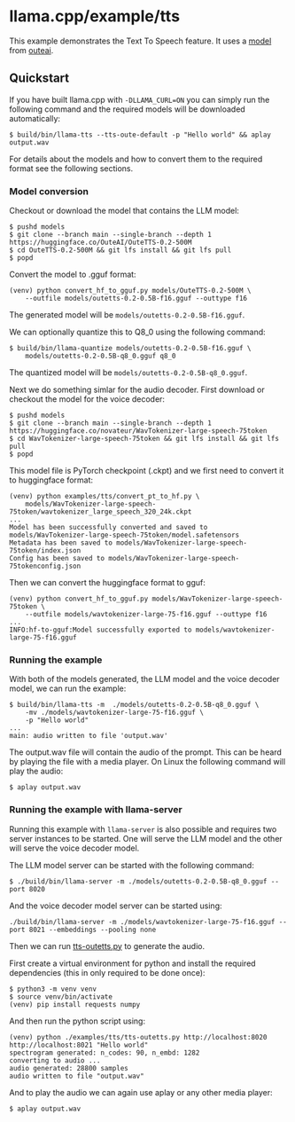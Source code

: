 # llama.cpp/example/tts
This example demonstrates the Text To Speech feature. It uses a
[model](https://www.outeai.com/blog/outetts-0.2-500m) from
[outeai](https://www.outeai.com/).

## Quickstart
If you have built llama.cpp with `-DLLAMA_CURL=ON` you can simply run the
following command and the required models will be downloaded automatically:
```console
$ build/bin/llama-tts --tts-oute-default -p "Hello world" && aplay output.wav
```
For details about the models and how to convert them to the required format
see the following sections.

### Model conversion
Checkout or download the model that contains the LLM model:
```console
$ pushd models
$ git clone --branch main --single-branch --depth 1 https://huggingface.co/OuteAI/OuteTTS-0.2-500M
$ cd OuteTTS-0.2-500M && git lfs install && git lfs pull
$ popd
```
Convert the model to .gguf format:
```console
(venv) python convert_hf_to_gguf.py models/OuteTTS-0.2-500M \
    --outfile models/outetts-0.2-0.5B-f16.gguf --outtype f16
```
The generated model will be `models/outetts-0.2-0.5B-f16.gguf`.

We can optionally quantize this to Q8_0 using the following command:
```console
$ build/bin/llama-quantize models/outetts-0.2-0.5B-f16.gguf \
    models/outetts-0.2-0.5B-q8_0.gguf q8_0
```
The quantized model will be `models/outetts-0.2-0.5B-q8_0.gguf`.

Next we do something simlar for the audio decoder. First download or checkout
the model for the voice decoder:
```console
$ pushd models
$ git clone --branch main --single-branch --depth 1 https://huggingface.co/novateur/WavTokenizer-large-speech-75token
$ cd WavTokenizer-large-speech-75token && git lfs install && git lfs pull
$ popd
```
This model file is PyTorch checkpoint (.ckpt) and we first need to convert it to
huggingface format:
```console
(venv) python examples/tts/convert_pt_to_hf.py \
    models/WavTokenizer-large-speech-75token/wavtokenizer_large_speech_320_24k.ckpt
...
Model has been successfully converted and saved to models/WavTokenizer-large-speech-75token/model.safetensors
Metadata has been saved to models/WavTokenizer-large-speech-75token/index.json
Config has been saved to models/WavTokenizer-large-speech-75tokenconfig.json
```
Then we can convert the huggingface format to gguf:
```console
(venv) python convert_hf_to_gguf.py models/WavTokenizer-large-speech-75token \
    --outfile models/wavtokenizer-large-75-f16.gguf --outtype f16
...
INFO:hf-to-gguf:Model successfully exported to models/wavtokenizer-large-75-f16.gguf
```

### Running the example

With both of the models generated, the LLM model and the voice decoder model,
we can run the example:
```console
$ build/bin/llama-tts -m  ./models/outetts-0.2-0.5B-q8_0.gguf \
    -mv ./models/wavtokenizer-large-75-f16.gguf \
    -p "Hello world"
...
main: audio written to file 'output.wav'
```
The output.wav file will contain the audio of the prompt. This can be heard
by playing the file with a media player. On Linux the following command will
play the audio:
```console
$ aplay output.wav
```

### Running the example with llama-server
Running this example with `llama-server` is also possible and requires two
server instances to be started. One will serve the LLM model and the other
will serve the voice decoder model.

The LLM model server can be started with the following command:
```console
$ ./build/bin/llama-server -m ./models/outetts-0.2-0.5B-q8_0.gguf --port 8020
```

And the voice decoder model server can be started using:
```console
./build/bin/llama-server -m ./models/wavtokenizer-large-75-f16.gguf --port 8021 --embeddings --pooling none
```

Then we can run [tts-outetts.py](tts-outetts.py) to generate the audio.

First create a virtual environment for python and install the required
dependencies (this in only required to be done once):
```console
$ python3 -m venv venv
$ source venv/bin/activate
(venv) pip install requests numpy
```

And then run the python script using:
```conole
(venv) python ./examples/tts/tts-outetts.py http://localhost:8020 http://localhost:8021 "Hello world"
spectrogram generated: n_codes: 90, n_embd: 1282
converting to audio ...
audio generated: 28800 samples
audio written to file "output.wav"
```
And to play the audio we can again use aplay or any other media player:
```console
$ aplay output.wav
```
